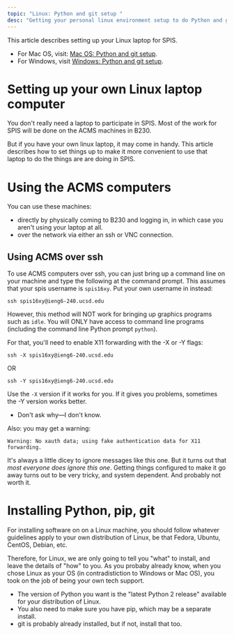 ```yaml
---
topic: "Linux: Python and git setup "
desc: "Getting your personal linux environment setup to do Python and git"
---
```



This article describes setting up your Linux laptop for SPIS.
* For Mac OS, visit: [Mac OS: Python and git setup](/topics/mac_setup/).  
* For Windows, visit [Windows: Python and git setup](/topics/windows_setup/).


# Setting up your own Linux laptop computer

You don't really need a laptop to participate in SPIS.  Most of the work for SPIS will be done on the ACMS machines in B230.

But if you have your own linux laptop, it may come in handy.  This article describes how to set things up to make
it more convenient to use that laptop to do the things are are doing in SPIS.

# Using the ACMS computers

You can use these machines:
* directly by physically coming to B230 and logging in, in which case you aren't using your laptop at all.
* over the network via either an ssh or VNC connection.

## Using ACMS over ssh

To use ACMS computers over ssh, you can just bring up a command line on your machine and type the following
at the command prompt.  This assumes that your spis username is `spis16xy`.  Put your own username in instead:

```
ssh spis16xy@ieng6-240.ucsd.edu
```

However, this method will NOT work for bringing up graphics programs such as `idle`.  You will ONLY have access to command line programs (including the command line Python prompt `python`).

For that, you'll need to enable X11 forwarding with the -X or -Y flags:

```
ssh -X spis16xy@ieng6-240.ucsd.edu
```

OR 

```
ssh -Y spis16xy@ieng6-240.ucsd.edu
```

Use the `-X` version if it works for you.  If it gives you problems, sometimes the -Y version works better.
* Don't ask why&mdash;I don't know.

Also: you may get a warning: 

```
Warning: No xauth data; using fake authentication data for X11 forwarding.
```

It's always a little dicey to ignore messages like this one.  But it turns out that *most everyone does ignore this one*.
Getting things configured to make it go away turns out to be very tricky, and system dependent.  And probably not worth it.


# Installing Python, pip, git

For installing software on on a Linux machine, you should follow whatever guidelines apply to your own distribution of Linux, be that Fedora, Ubuntu, CentOS, Debian, etc.

Therefore, for Linux, we are only going to tell you "what" to install, and leave the details of "how" to you.  As you probaby already know, when you chose Linux as your OS (in contradistiction to Windows or Mac OS), you took on the job of being your own tech support. 

* The version of Python you want is the "latest Python 2 release" available for your distribution of Linux.
* You also need to make sure you have pip, which may be a separate install.
* git is probably already installed, but if not, install that too.
   
